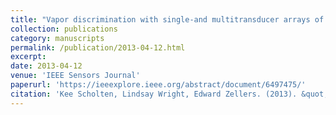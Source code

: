 ```yaml
---
title: "Vapor discrimination with single-and multitransducer arrays of nanoparticle-coated chemiresistors and resonators"
collection: publications
category: manuscripts
permalink: /publication/2013-04-12.html
excerpt: 
date: 2013-04-12
venue: 'IEEE Sensors Journal'
paperurl: 'https://ieeexplore.ieee.org/abstract/document/6497475/'
citation: 'Kee Scholten, Lindsay Wright, Edward Zellers. (2013). &quot;Vapor discrimination with single-and multitransducer arrays of nanoparticle-coated chemiresistors and resonators.&quot; <i>IEEE Sensors Journal</i>. 13(6).'
---
```

<!--The contents above will be part of a list of publications, if the user clicks the link for the publication than the contents of section will be rendered as a full page, allowing you to provide more information about the paper for the reader. When publications are displayed as a single page, the contents of the above "citation" field will automatically be included below this section in a smaller font.-->

